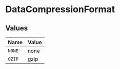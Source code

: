 # DataCompressionFormat


## Values

| Name   | Value  |
| ------ | ------ |
| `NONE` | none   |
| `GZIP` | gzip   |